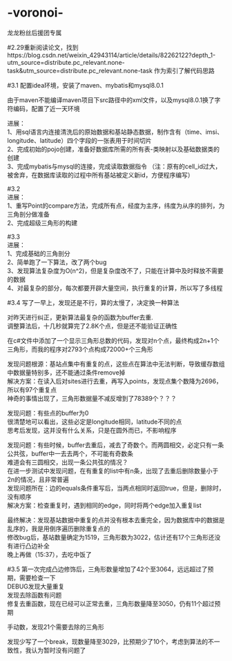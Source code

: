 # -voronoi-
龙龙粉丝后援团专属

#2.29重新阅读论文，找到https://blog.csdn.net/weixin_42943114/article/details/82262122?depth_1-utm_source=distribute.pc_relevant.none-task&utm_source=distribute.pc_relevant.none-task
作为索引了解代码思路

#3.1 
配置idea环境，安装了maven、mybatis和mysql8.0.1

由于maven不能编译maven项目下src路径中的xml文件，以及mysql8.0.1换了字符编码，配置了近一天环境 
 
进展：  
1、用sql语言内连接清洗后的原始数据和基站静态数据，制作含有（time、imsi、longitude、latitude）四个字段的一张表用于时间切片  
2、完成初始的pojo创建，准备好数据库所需的所有表-类映射以及基础数据类的创建  
3、完成mybatis与mysql的连接，完成读取数据指令
（注：原有的cell_id过大，被舍弃，在数据库读取的过程中所有基站被定义新id，方便程序编写）
      
#3.2  
进展：  
1、重写Point的compare方法，完成所有点，经度为主序，纬度为从序的排列，为三角剖分做准备  
2、完成超级三角形的构建  

#3.3  
进展：  
1、完成基础的三角剖分  
2、简单跑了一下算法，改了两个bug  
3、发现算法复杂度为O(n^2)，但是复杂度改不了，只能在计算中及时释放不需要的数据  
4、对最复杂的部分，每次都要开辟大量空间，执行重复的计算，所以写了多线程

#3.4
写了一早上，发现还是不行，算的太慢了，决定换一种算法  

对昨天进行纠正，更新算法最复杂的函数为buffer去重.  
调整算法后，十几秒就算完了2.8K个点，但是还不能验证正确性  

在c#文件中添加了一个显示三角形总数的代码，发现对n个点，最终构成2n+1个三角形，而我的程序对2793个点构成72000+个三角形  

发现问题根源：基站点集中有重复的点，这些点在算法中无法判断，导致缓存数组中数据量特别多，还不能通过条件remove掉  
解决方案：在读入后对sites进行去重，再写入points，发现点集个数降为2696，所以有97个重复点  
神奇的事情出现了，三角形数据量不减反增到了78389个？？？

发现问题：有些点的buffer为0  
很清楚地可以看出，这些必定是longitude相同，latitude不同的点  
思考后发现，这并没有什么关系，只是在圆外而已，不影响程序 

发现问题：有些时候，buffer去重后，减去了奇数个。而两圆相交，必定只有一条公共弦，buffer中一去去两个，不可能有奇数条  
难道会有三圆相交，出现一条公共弦的情况？  
在进一步测试中发现问题，在有重复的list中有n条，出现了去重后删除数量小于2n的情况，且非常普遍  
发现问题所在：边的equals条件重写后，当两点相同时返回true，但是，删除时，没有顺序  
解决方案：检查重复时，遇到相同的edge，同时将两个edge加入重复list

最终解决：发现基站数据中重复的点并没有根本去重完全，因为数据库中的数据是乱序的，我是用倒序遍历删除重复点的  
修改bug后，基站数量确定为1519，三角形数为3022，估计还有17个三角形还没有进行凸边补全  
晚上再做（15:37），去吃中饭了

#3.5
第一次完成凸边修饰后，三角形数量增加了42个至3064，远远超过了预期，需要检查一下  
DEBUG发现大量重复  
发现去除函数有问题  
修复去重函数，现在已经可以正常去重，三角形数量降至3050，仍有11个超过预期  

手动数，发现21个需要去除的三角形

发现少写了一个break，现数量降至3029，比预期少了10个，考虑到算法的不一致性，我认为暂时没有问题了